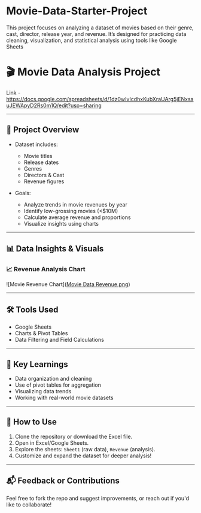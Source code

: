 # Movie-Data-Starter-Project
This project focuses on analyzing a dataset of movies based on their genre, cast, director, release year, and revenue. It’s designed for practicing data cleaning, visualization, and statistical analysis using tools like Google Sheets

# 🎬 Movie Data Analysis Project

Link - https://docs.google.com/spreadsheets/d/1dz0wIvIcdhxKubXraUArg5jENxsauJEWApyD2Rs0m1Q/edit?usp=sharing

---

## 📂 Project Overview

- Dataset includes:
  - Movie titles
  - Release dates
  - Genres
  - Directors & Cast
  - Revenue figures

- Goals:
  - Analyze trends in movie revenues by year
  - Identify low-grossing movies (<$10M)
  - Calculate average revenue and proportions
  - Visualize insights using charts

---

## 📊 Data Insights & Visuals

### 📈 Revenue Analysis Chart
![Movie Revenue Chart]([Movie Data Revenue.png](https://github.com/Iimxal/Basic-Excel-/blob/c2766bb672b24244f94b5be9a38648e278fb2ea3/Movie%20Data%20Starter%20Project%20Graph.png))

---

## 🛠️ Tools Used

- Google Sheets 
- Charts & Pivot Tables
- Data Filtering and Field Calculations

---

## 📌 Key Learnings

- Data organization and cleaning
- Use of pivot tables for aggregation
- Visualizing data trends
- Working with real-world movie datasets

---

## 📎 How to Use

1. Clone the repository or download the Excel file.
2. Open in Excel/Google Sheets.
3. Explore the sheets: `Sheet1` (raw data), `Revenue` (analysis).
4. Customize and expand the dataset for deeper analysis!

---

## 📬 Feedback or Contributions

Feel free to fork the repo and suggest improvements, or reach out if you'd like to collaborate!

